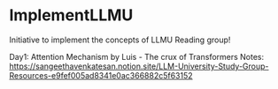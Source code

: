 # ImplementLLMU
Initiative to implement the concepts of LLMU Reading group! 

Day1: Attention Mechanism by Luis - The crux of Transformers
Notes: 
https://sangeethavenkatesan.notion.site/LLM-University-Study-Group-Resources-e9fef005ad8341e0ac366882c5f63152

